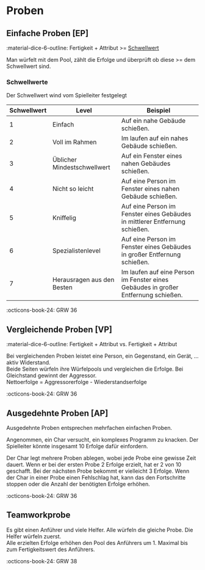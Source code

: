 # Proben

## Einfache Proben [EP]

:material-dice-6-outline: Fertigkeit + Attribut >= [Schwellwert](proben.md#schwellwerte)

Man würfelt mit dem Pool, zählt die Erfolge und überprüft ob diese >= dem Schwellwert sind.

### Schwellwerte

Der Schwellwert wind vom Spielleiter festgelegt

| Schwellwert | Level                       | Beispiel                                                                           |
| ----------- | --------------------------- | ---------------------------------------------------------------------------------- |
| 1           | Einfach                     | Auf ein nahe Gebäude schießen.                                                     |
| 2           | Voll im Rahmen              | Im laufen auf ein nahes Gebäude schießen.                                          |
| 3           | Üblicher Mindestschwellwert | Auf ein Fenster eines nahen Gebäudes schießen.                                     |
| 4           | Nicht so leicht             | Auf eine Person im Fenster eines nahen Gebäude schießen.                           |
| 5           | Kniffelig                   | Auf eine Person im Fenster eines Gebäudes in mittlerer Entfernung schießen.        |
| 6           | Spezialistenlevel           | Auf eine Person im Fenster eines Gebäudes in großer Entfernung schießen.           |
| 7           | Herausragen aus den Besten  | Im laufen auf eine Person im Fenster eines Gebäudes in großer Entfernung schießen. |

:octicons-book-24: GRW 36

## Vergleichende Proben [VP]

:material-dice-6-outline: Fertigkeit + Attribut vs. Fertigkeit + Attribut

Bei vergleichenden Proben leistet eine Person, ein Gegenstand, ein Gerät, ... aktiv Widerstand.  
Beide Seiten würfeln ihre Würfelpools und vergleichen die Erfolge. Bei Gleichstand gewinnt der Aggressor.  
Nettoerfolge = Aggressorerfolge - Wiederstandserfolge

:octicons-book-24: GRW 36

## Ausgedehnte Proben [AP]

Ausgedehnte Proben entsprechen mehrfachen einfachen Proben.

Angenommen, ein Char versucht, ein komplexes Programm zu knacken. Der Spielleiter könnte insgesamt 10 Erfolge dafür einfordern. 

Der Char legt mehrere Proben ablegen, wobei jede Probe eine gewisse Zeit dauert. Wenn er bei der ersten Probe 2 Erfolge erzielt, hat er 2 von 10 geschafft. Bei der nächsten Probe bekommt er vielleicht 3 Erfolge. Wenn der Char in einer Probe einen Fehlschlag hat, kann das den Fortschritte stoppen oder die Anzahl der benötigten Erfolge erhöhen.

:octicons-book-24: GRW 36

## Teamworkprobe

Es gibt einen Anführer und viele Helfer. Alle würfeln die gleiche Probe. Die Helfer würfeln zuerst.  
Alle erzielten Erfolge erhöhen den Pool des Anführers um 1. Maximal bis zum Fertigkeitswert des Anführers.

:octicons-book-24: GRW 38
